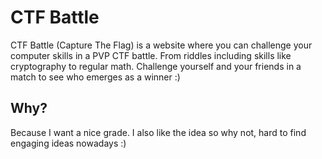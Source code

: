 # CTF Battle
CTF Battle (Capture The Flag) is a website where you can challenge your computer skills in a PVP CTF battle. 
From riddles including skills like cryptography to regular math. 
Challenge yourself and your friends in a match to see who emerges as a winner :)

## Why?
Because I want a nice grade. I also like the idea so why not, hard to find engaging ideas nowadays :)